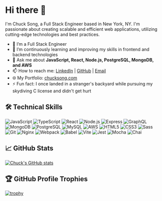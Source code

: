 # Hi there 👋

I'm Chuck Song, a Full Stack Engineer based in New York, NY. I'm passionate about creating scalable and efficient web applications, utilizing cutting-edge technologies and best practices.

- 🔭 I’m a Full Stack Engineer
- 🌱 I’m continuously learning and improving my skills in frontend and backend technologies
- 💬 Ask me about **JavaScript, React, Node.js, PostgreSQL, MongoDB, and AWS**
- 📫 How to reach me: [LinkedIn](https://www.linkedin.com/in/chuck-developer) | [GitHub](https://github.com/puhpx) | [Email](mailto:chuckthedeveloper@gmail.com)
- 🌐 My Portfolio: [chucksong.com](https://chucksong.com)
- ⚡ Fun fact: I once landed in a stranger's backyard while pursuing my skydiving C license and didn't get hurt

## 🛠️ Technical Skills

![JavaScript](https://img.shields.io/badge/JavaScript-F7DF1E?style=for-the-badge&logo=javascript&logoColor=black)
![TypeScript](https://img.shields.io/badge/TypeScript-3178C6?style=for-the-badge&logo=typescript&logoColor=white)
![React](https://img.shields.io/badge/React-61DAFB?style=for-the-badge&logo=react&logoColor=black)
![Node.js](https://img.shields.io/badge/Node.js-339933?style=for-the-badge&logo=node.js&logoColor=white)
![Express](https://img.shields.io/badge/Express-000000?style=for-the-badge&logo=express&logoColor=white)
![GraphQL](https://img.shields.io/badge/GraphQL-E10098?style=for-the-badge&logo=graphql&logoColor=white)
![MongoDB](https://img.shields.io/badge/MongoDB-47A248?style=for-the-badge&logo=mongodb&logoColor=white)
![PostgreSQL](https://img.shields.io/badge/PostgreSQL-336791?style=for-the-badge&logo=postgresql&logoColor=white)
![MySQL](https://img.shields.io/badge/MySQL-4479A1?style=for-the-badge&logo=mysql&logoColor=white)
![AWS](https://img.shields.io/badge/AWS-232F3E?style=for-the-badge&logo=amazon-aws&logoColor=white)
![HTML5](https://img.shields.io/badge/HTML5-E34F26?style=for-the-badge&logo=html5&logoColor=white)
![CSS3](https://img.shields.io/badge/CSS3-1572B6?style=for-the-badge&logo=css3&logoColor=white)
![Sass](https://img.shields.io/badge/Sass-CC6699?style=for-the-badge&logo=sass&logoColor=white)
![Git](https://img.shields.io/badge/Git-F05032?style=for-the-badge&logo=git&logoColor=white)
![Nginx](https://img.shields.io/badge/Nginx-009639?style=for-the-badge&logo=nginx&logoColor=white)
![Webpack](https://img.shields.io/badge/Webpack-8DD6F9?style=for-the-badge&logo=webpack&logoColor=black)
![Babel](https://img.shields.io/badge/Babel-F9DC3E?style=for-the-badge&logo=babel&logoColor=black)
![Vite](https://img.shields.io/badge/Vite-646CFF?style=for-the-badge&logo=vite&logoColor=white)
![Jest](https://img.shields.io/badge/Jest-C21325?style=for-the-badge&logo=jest&logoColor=white)
![Mocha](https://img.shields.io/badge/Mocha-8D6748?style=for-the-badge&logo=mocha&logoColor=white)
![Chai](https://img.shields.io/badge/Chai-A30701?style=for-the-badge&logo=chai&logoColor=white)

## 📈 GitHub Stats

[![Chuck's GitHub stats](https://github-readme-stats.vercel.app/api?username=puhpx&show_icons=true&theme=radical)](https://github.com/puhpx/github-readme-stats)

## 🏆 GitHub Profile Trophies

[![trophy](https://github-profile-trophy.vercel.app/?username=puhpx&theme=onedark&row=1&column=4)](https://github.com/ryo-ma/github-profile-trophy)

